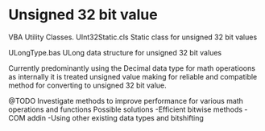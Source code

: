 # Unsigned 32 bit value

VBA Utility Classes.
UInt32Static.cls Static class for unsigned 32 bit values

ULongType.bas ULong data structure for unsigned 32 bit values	

Currently predominantly using the Decimal data type for math operatioons as internally it is treated unsigned value making for reliable and compatible method for converting to unsigned 32 bit value.

@TODO
Investigate methods to improve performance for various math operations and functions
Possible solutions
-Efficient bitwise methods
-COM addin
-Using other existing data types and bitshifting
